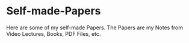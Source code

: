 # Self-made-Papers
Here are some of my self-made Papers.
The Papers are my Notes from Video Lectures, Books, PDF Files, etc.
